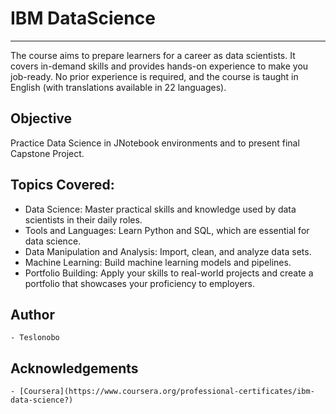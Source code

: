 # IBM DataScience

---

The course aims to prepare learners for a career as data scientists. It covers in-demand skills and provides hands-on experience to make you job-ready. No prior experience is required, and the course is taught in English (with translations available in 22 languages).

## Objective

Practice Data Science in JNotebook environments and to present final Capstone Project.

## Topics Covered:

- Data Science: Master practical skills and knowledge used by data scientists in their daily roles.
- Tools and Languages: Learn Python and SQL, which are essential for data science.
- Data Manipulation and Analysis: Import, clean, and analyze data sets.
- Machine Learning: Build machine learning models and pipelines.
- Portfolio Building: Apply your skills to real-world projects and create a portfolio that showcases your proficiency to employers.

## Author
    - Teslonobo

## Acknowledgements
    - [Coursera](https://www.coursera.org/professional-certificates/ibm-data-science?)
